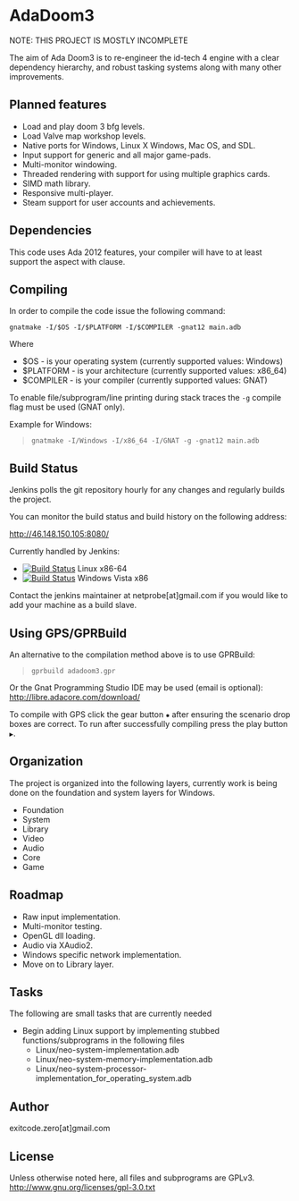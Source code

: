 AdaDoom3
========

NOTE: THIS PROJECT IS MOSTLY INCOMPLETE

The aim of Ada Doom3 is to re-engineer the id-tech 4 engine with a clear dependency hierarchy, and robust tasking systems along with many other improvements.

Planned features
----------------
* Load and play doom 3 bfg levels.
* Load Valve map workshop levels.
* Native ports for Windows, Linux X Windows, Mac OS, and SDL.
* Input support for generic and all major game-pads.
* Multi-monitor windowing.
* Threaded rendering with support for using multiple graphics cards.
* SIMD math library.
* Responsive multi-player.
* Steam support for user accounts and achievements.

Dependencies
------------
This code uses Ada 2012 features, your compiler will have to at least support the aspect with clause.

Compiling
---------
In order to compile the code issue the following command:

  `gnatmake -I/$OS -I/$PLATFORM -I/$COMPILER -gnat12 main.adb`

Where

 * $OS - is your operating system (currently supported values: Windows)
 * $PLATFORM - is your architecture (currently supported values: x86_64)
 * $COMPILER - is your compiler (currently supported values: GNAT)

To enable file/subprogram/line printing during stack traces the `-g` compile flag must be used (GNAT only). 

  Example for Windows:

>   `gnatmake -I/Windows -I/x86_64 -I/GNAT -g -gnat12 main.adb`
  
Build Status
------------
Jenkins polls the git repository hourly for any changes and regularly builds the project.

You can monitor the build status and build history on the following address:

  http://46.148.150.105:8080/

Currently handled by Jenkins:
 * [![Build Status](http://46.148.150.105:8080/job/AdaDoom3-linux-x86-64/badge/icon)](http://46.148.150.105:8080/job/AdaDoom3-linux-x86-64/) Linux x86-64
 * [![Build Status](http://46.148.150.105:8080/job/AdaDoom3-windows-vista-x86/badge/icon)](http://46.148.150.105:8080/job/AdaDoom3-windows-vista-x86/) Windows Vista x86

Contact the jenkins maintainer at netprobe[at]gmail.com if you would like to add your machine as a build slave.

Using GPS/GPRBuild
------------------

An alternative to the compilation method above is to use GPRBuild:
>    `gprbuild adadoom3.gpr`

Or the Gnat Programming Studio IDE may be used (email is optional):
http://libre.adacore.com/download/

To compile with GPS click the gear button `✹` after ensuring the scenario drop boxes are correct.
To run after successfully compiling press the play button `▶`.

Organization
------------
The project is organized into the following layers, currently work is being done on the foundation and system layers for Windows.
* Foundation 
* System
* Library
* Video
* Audio
* Core
* Game

Roadmap
-------
* Raw input implementation.
* Multi-monitor testing.
* OpenGL dll loading.
* Audio via XAudio2.
* Windows specific network implementation.
* Move on to Library layer.

Tasks
-----
The following are small tasks that are currently needed
* Begin adding Linux support by implementing stubbed functions/subprograms in the following files
  * Linux/neo-system-implementation.adb
  * Linux/neo-system-memory-implementation.adb
  * Linux/neo-system-processor-implementation_for_operating_system.adb

Author
------
exitcode.zero[at]gmail.com

License
-------
Unless otherwise noted here, all files and subprograms are GPLv3.
http://www.gnu.org/licenses/gpl-3.0.txt

